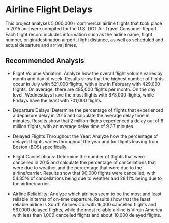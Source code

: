 
# Airline Flight Delays 
This project analyses 5,000,000+ commercial airline flights that took place in 2015 and were compiled for the U.S. DOT Air Travel Consumer Report. Each flight record includes information such as the airline name, flight number, origin/destination airport, flight distance, as well as scheduled and actual departure and arrival times.

## Recommended Analysis
* Flight Volume Variation: Analyze how the overall flight volume varies by month and day of week. Results show that the highest number of flights occur in July with 521,000 flights, with a low in February with 429,000 flights. On average, there are 485,000 flights per month. On the day level, Wednesdays have the most flights with 873,000 flights, while Fridays have the least with 701,000 flights.

* Departure Delays: Determine the percentage of flights that experienced a departure delay in 2015 and calculate the average delay time in minutes. Results show that 2 million flights experienced a delay out of 6 million flights, with an average delay time of 9.37 minutes.

* Delayed Flights Throughout the Year: Analyze how the percentage of delayed flights varies throughout the year and for flights leaving from Boston (BOS) specifically.

* Flight Cancellations: Determine the number of flights that were cancelled in 2015 and calculate the percentage of cancellations that were due to weather and the percentage that were due to the airline/carrier. Results show that 90,000 flights were cancelled, with 54.35% of cancellations being due to weather and 28.11% being due to the airline/carrier.

* Airline Reliability: Analyze which airlines seem to be the most and least reliable in terms of on-time departure. Results show that the least reliable airline is South Airlines Co. with 16,000 cancelled flights and 567,000 delayed flights, while the most reliable airline is Virgin America with less than 1,000 cancelled flights and about 10,000 delayed flights.



